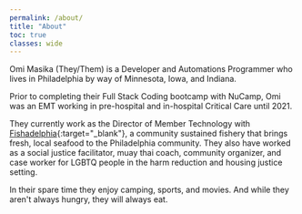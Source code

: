 ```yaml
---
permalink: /about/
title: "About"
toc: true
classes: wide
---
```


Omi Masika (They/Them) is a Developer and Automations Programmer who lives in Philadelphia by way of Minnesota, Iowa, and Indiana.

Prior to completing their Full Stack Coding bootcamp with NuCamp, Omi was an EMT working in pre-hospital and in-hospital Critical Care until 2021. 

They currently work as the Director of Member Technology with [Fishadelphia](https://www.fishadelphia.com){:target="_blank"}, a community sustained fishery that brings fresh, local seafood to the Philadelphia community. They also have worked as a social justice facilitator, muay thai coach, community organizer, and case worker for LGBTQ people in the harm reduction and housing justice setting.

In their spare time they enjoy camping, sports, and movies. And while they aren't always hungry, they will always eat.
